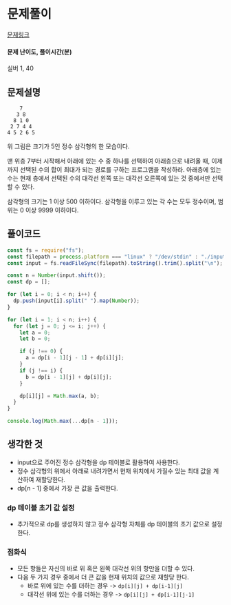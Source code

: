 # 문제풀이

[문제링크](https://www.acmicpc.net/problem/1932)

#### 문제 난이도, 풀이시간(분)

실버 1, 40

## 문제설명

```
    7
   3 8
  8 1 0
 2 7 4 4
4 5 2 6 5
```

위 그림은 크기가 5인 정수 삼각형의 한 모습이다.

맨 위층 7부터 시작해서 아래에 있는 수 중 하나를 선택하여 아래층으로 내려올 때, 이제까지 선택된 수의 합이 최대가 되는 경로를 구하는 프로그램을 작성하라. 아래층에 있는 수는 현재 층에서 선택된 수의 대각선 왼쪽 또는 대각선 오른쪽에 있는 것 중에서만 선택할 수 있다.

삼각형의 크기는 1 이상 500 이하이다. 삼각형을 이루고 있는 각 수는 모두 정수이며, 범위는 0 이상 9999 이하이다.

## 풀이코드

```js
const fs = require("fs");
const filepath = process.platform === "linux" ? "/dev/stdin" : "./input.txt";
const input = fs.readFileSync(filepath).toString().trim().split("\n");

const n = Number(input.shift());
const dp = [];

for (let i = 0; i < n; i++) {
  dp.push(input[i].split(" ").map(Number));
}

for (let i = 1; i < n; i++) {
  for (let j = 0; j <= i; j++) {
    let a = 0;
    let b = 0;

    if (j !== 0) {
      a = dp[i - 1][j - 1] + dp[i][j];
    }
    if (j !== i) {
      b = dp[i - 1][j] + dp[i][j];
    }

    dp[i][j] = Math.max(a, b);
  }
}

console.log(Math.max(...dp[n - 1]));
```

## 생각한 것

- input으로 주어진 정수 삼각형을 dp 테이블로 활용하여 사용한다.
- 정수 삼각형의 위에서 아래로 내려가면서 현재 위치에서 가질수 있는 최대 값을 계산하여 재할당한다.
- dp[n - 1] 중에서 가장 큰 값을 출력한다.

### dp 테이블 초기 값 설정

- 추가적으로 dp를 생성하지 않고 정수 삼각형 자체를 dp 테이블의 초기 값으로 설정한다.

### 점화식

- 모든 항들은 자신의 바로 위 혹은 왼쪽 대각선 위의 항만을 더할 수 있다.
- 다음 두 가지 경우 중에서 더 큰 값을 현재 위치의 값으로 재할당 한다.
  - 바로 위에 있는 수를 더하는 경우 -> `dp[i][j] + dp[i-1][j]`
  - 대각선 위에 있는 수를 더하는 경우 -> `dp[i][j] + dp[i-1][j-1]`
